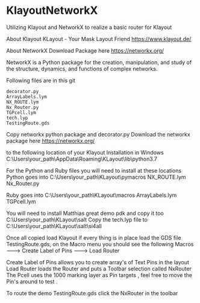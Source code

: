 # KlayoutNetworkX

Utilizing Klayout and NetworkX to realize a basic router for Klayout

About Klayout 
KLayout - Your Mask Layout Friend
https://www.klayout.de/

About NetworkX
Download Package here
https://networkx.org/

NetworkX is a Python package for the creation,
manipulation, and study of the structure, 
dynamics, and functions of complex networks.


Following files are in this git
````
decorator.py
ArrayLabels.lym
NX_ROUTE.lym
Nx_Router.py
TGPcell.lym
tech.lyp
TestingRoute.gds

````

Copy networkx python package and decorator.py
Download the networkx package here https://networkx.org/ 

to the following location of your Klayout Installation in Windows
C:\Users\your_path\AppData\Roaming\KLayout\lib\python3.7

For the Python and Ruby files you will need to install at these locations
Python goes into C:\Users\your_path\KLayout\pymacros
NX_ROUTE.lym
Nx_Router.py

Ruby goes into C:\Users\your_path\KLayout\macros
ArrayLabels.lym
TGPcell.lym

You will need to install Matthias great demo pdk
and copy it too C:\Users\your_path\KLayout\salt
Copy the tech.lyp file to C:\Users\your_path\KLayout\salt\si4all


Once all copied load Klayout if every thing is in place load
the GDS file TestingRoute.gds, on the Macro menu you should see the following
Macros
---> Create Label of Pins
---> Load Router

Create Label of Pins allows you to create array's of Text Pins in the layout
Load Router loads the Router and puts a Toolbar selection called NxRouter
The Pcell uses the 1000 marking layer as Pin targets , feel free to move the Pin's
around to test .

To route the demo TestingRoute.gds click the NxRouter in the toolbar

